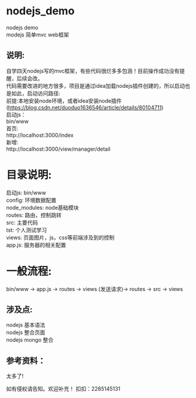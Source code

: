 # nodejs_demo
nodejs demo</br>
modejs 简单mvc web框架

## 说明:
  自学四天nodejs写的mvc框架，有些代码很烂多多包涵！目前操作成功没有提醒，后续会改。</br>
  代码需要改进的地方很多，项目是通过idea加载nodejs插件创建的，所以启动也是如此，启动访问路径:</br>
  前提:本地安装node环境，或者idea安装node插件(https://blog.csdn.net/duoduo1636546/article/details/80104711)</br>
  启动js：</br>
  bin/www</br>
  首页:</br>
  http://localhost:3000/index</br>
  新增:</br>
  http://localhost:3000/view/manager/detail</br>
  # 目录说明:
  启动js:  bin/www</br>
  config:  环境数据配置</br>
  node_modules:  node基础模块</br>
  routes:  路由，控制跳转</br>
  src:  主要代码</br>
  tst:  个人测试学习</br>
  views:  页面图片，js，css等前端涉及到的控制</br>
  app.js:  服务器的相关配置</br>
  # 一般流程:
  bin/www -> app.js -> routes -> views (发送请求)-> routes -> src -> views
  
## 涉及点:
  nodejs 基本语法</br>
  nodejs 整合页面</br>
  nodejs mongo 整合</br>

## 参考资料：
太多了!</br>

如有侵权请告知。欢迎补充！
扣扣：2285145131
